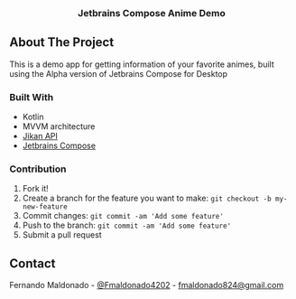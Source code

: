 <!--
*** Thanks for checking out this README Template. If you have a suggestion that would
*** make this better, please fork the repo and create a pull request or simply open
*** an issue with the tag "enhancement".
*** Thanks again! Now go create something AMAZING! :D
-->





<!-- PROJECT SHIELDS -->
<!--
*** I'm using markdown "reference style" links for readability.
*** Reference links are enclosed in brackets [ ] instead of parentheses ( ).
*** See the bottom of this document for the declaration of the reference variables
*** for contributors-url, forks-url, etc. This is an optional, concise syntax you may use.
*** https://www.markdownguide.org/basic-syntax/#reference-style-links
-->




<!-- PROJECT LOGO -->
<br />
<p align="center">

  <h3 align="center">Jetbrains Compose Anime Demo</h3>

</p>





<!-- ABOUT THE PROJECT -->
## About The Project


This is a demo app for getting information of your favorite animes, built using the Alpha version of Jetbrains Compose for Desktop

### Built With

* Kotlin
* MVVM architecture
* [Jikan API](https://github.com/jikan-me/jikan)
* [Jetbrains Compose](https://github.com/JetBrains/compose-jb)




### Contribution 

1. Fork it!
2. Create a branch for the feature you want to make: `git checkout -b my-new-feature`
3. Commit changes: `git commit -am 'Add some feature'`
4. Push to the branch: `git commit -am 'Add some feature'`
5. Submit a pull request


<!-- CONTACT -->
## Contact

Fernando Maldonado - [@Fmaldonado4202](https://twitter.com/Fmaldonado4202) - fmaldonado824@gmail.com






